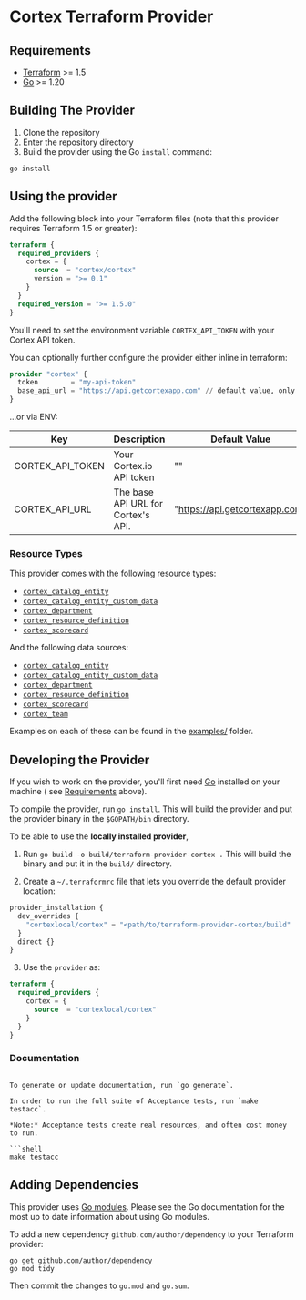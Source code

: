 # Cortex Terraform Provider

## Requirements

- [Terraform](https://www.terraform.io/downloads.html) >= 1.5
- [Go](https://golang.org/doc/install) >= 1.20

## Building The Provider

1. Clone the repository
2. Enter the repository directory
3. Build the provider using the Go `install` command:

```shell
go install
```

## Using the provider

Add the following block into your Terraform files (note that this provider requires Terraform 1.5 or greater):

```terraform
terraform {
  required_providers {
    cortex = {
      source  = "cortex/cortex"
      version = ">= 0.1"
    }
  }
  required_version = ">= 1.5.0"
}
```

You'll need to set the environment variable `CORTEX_API_TOKEN` with your Cortex API token.

You can optionally further configure the provider either inline in terraform:

```terraform
provider "cortex" {
  token        = "my-api-token"
  base_api_url = "https://api.getcortexapp.com" // default value, only set if changing
}
```

...or via ENV:

| Key              | Description                        | Default Value                  |
|------------------|------------------------------------|--------------------------------|
| CORTEX_API_TOKEN | Your Cortex.io API token           | ""                             |
| CORTEX_API_URL   | The base API URL for Cortex's API. | "https://api.getcortexapp.com" |

### Resource Types

This provider comes with the following resource types:

* [`cortex_catalog_entity`](docs/resources/catalog_entity.md)
* [`cortex_catalog_entity_custom_data`](docs/resources/catalog_entity_custom_data.md)
* [`cortex_department`](docs/resources/department.md)
* [`cortex_resource_definition`](docs/resources/resource_definition.md)
* [`cortex_scorecard`](docs/resources/scorecard.md)

And the following data sources:

* [`cortex_catalog_entity`](docs/data-sources/catalog_entity.md)
* [`cortex_catalog_entity_custom_data`](docs/data-sources/catalog_entity_custom_data.md)
* [`cortex_department`](docs/data-sources/department.md)
* [`cortex_resource_definition`](docs/data-sources/resource_definition.md)
* [`cortex_scorecard`](docs/data-sources/scorecard.md)
* [`cortex_team`](docs/data-sources/team.md)

Examples on each of these can be found in the [examples/](examples/) folder.

## Developing the Provider

If you wish to work on the provider, you'll first need [Go](http://www.golang.org) installed on your machine (
see [Requirements](#requirements) above).

To compile the provider, run `go install`. This will build the provider and put the provider binary in the `$GOPATH/bin`
directory.

To be able to use the **locally installed provider**, 

1. Run `go build -o build/terraform-provider-cortex .`
This will build the binary and put it in the `build/` directory.

2. Create a `~/.terraformrc` file that lets you override the default provider location:
```terraform
provider_installation {
  dev_overrides {
    "cortexlocal/cortex" = "<path/to/terraform-provider-cortex/build"
  }
  direct {}
}
```

3. Use the `provider` as:

```terraform
terraform {
  required_providers {
    cortex = {
      source  = "cortexlocal/cortex"
    }
  }
}
```

### Documentation

```shell

To generate or update documentation, run `go generate`.

In order to run the full suite of Acceptance tests, run `make testacc`.

*Note:* Acceptance tests create real resources, and often cost money to run.

```shell
make testacc
```

## Adding Dependencies

This provider uses [Go modules](https://github.com/golang/go/wiki/Modules).
Please see the Go documentation for the most up to date information about using Go modules.

To add a new dependency `github.com/author/dependency` to your Terraform provider:

```shell
go get github.com/author/dependency
go mod tidy
```

Then commit the changes to `go.mod` and `go.sum`.
